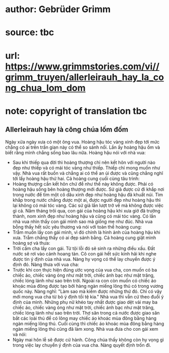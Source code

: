 # author: Gebrüder Grimm
# source: tbc
# url: https://www.grimmstories.com/vi//grimm_truyen/allerleirauh_hay_la_cong_chua_lom_dom
# note: copyright of translation tbc

## Allerleirauh hay là công chúa lốm đốm 

Ngày xửa ngày xưa có một ông vua. Hoàng hậu tóc vàng xinh đẹp tới mức
chẳng có ai trên trần gian này có thể so sánh nổi.
Lần ấy hoàng hậu ốm và biết rằng mình chẳng sống bao lâu nữa. Hoàng hậu
nói với nhà vua:
- Sau khi thiếp qua đời thì hoàng thượng chỉ nên kết hôn với người nào
đẹp như thiếp và có mái tóc vàng như thiếp. Thiếp chỉ mong muốn như
vậy.
Nhà vua rất buồn và chẳng ai có thể an ủi được và cũng chẳng nghĩ tới
lấy hoàng hậu thứ hai. Cả hoàng cung cuối cùng tâu trình:
- Hoàng thượng cần kết hôn chứ để như thế này không được. Phải có hoàng
hậu sống bên hoàng thượng mới được.
Sứ giả được cử đi khắp nơi trong nước để tìm một cô dâu xinh đẹp như
hoàng hậu đã khuất núi. Tìm khắp trong nước chẳng được một ai, được
người đẹp như hoàng hậu thì lại không có mái tóc vàng. Các sứ giả lần
lượt trở về mà không được việc gì cả.
Năm tháng trôi qua, con gái của hoàng hậu khi xưa giờ đã trưởng thành,
nom xinh đẹp như hoàng hậu và cũng có mái tóc vàng.
Có lần nhà vua nhìn thấy con gái mình sao mà giống mẹ như đúc. Nhà vua
bỗng thấy hết sức yêu thương và nói với toàn thể hoàng cung:
- Trẫm muốn lấy con gái mình, vì đó chính là hình ảnh của hoàng hậu khi
xưa. Trẫm chẳng thấy có ai đẹp sánh bằng.
Cả hoàng cung giật mình hoảng sợ và thưa:
- Trời cấm cha lấy con gái. Từ tội lỗi đó sẽ sinh ra những điều xấu. Đất
nước sẽ rơi vào cảnh hoang tàn.
Cô con gái hết sức kinh hãi khi nghe được tin ý định của nhà vua. Nàng
hy vọng có thể lay chuyển được ý định đó. Nàng thưa với vua cha:
- Trước khi con thực hiện đúng ước vọng của vua cha, con muốn có ba
chiếc áo, chiếc vàng óng như mặt trời, chiếc ánh bạc như mặt trăng,
chiếc lóng lánh như sao trên trời. Ngoài ra con còn muốn có chiếc áo
khoác mùa đông được tạo bởi hàng ngàn miếng lông thú có trong vương quốc
này.
Nàng nghĩ: "Làm sao mà kiếm được những thứ đó. Chỉ có vậy mới mong vua
cha từ bỏ ý định tồi tệ kia."
Nhà vua thì vẫn cứ theo đuổi ý định của mình. Những phụ nữ khéo tay nhất
được giao dệt vải may ba chiếc áo, chiếc vàng óng như mặt trời, chiếc
ánh bạc như mặt trăng, chiếc lóng lánh như sao trên trời. Thợ săn trong
cả nước được giao săn bắt các loài thú để có lông may chiếc áo khoác mùa
đông bằng hàng ngàn miếng lông thú.
Cuối cùng thì chiếc áo khoác mùa đông bằng hàng ngàn miếng lông thú cũng
đã làm xong. Nhà vua đưa cho con gái xem và nói:
- Ngày mai hôn lễ sẽ được cử hành.
Công chúa thấy không còn hy vọng gì trong việc lay chuyển ý định của vua
cha. Nàng quyết định trốn đi.

